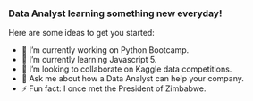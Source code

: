 ### Data Analyst learning something new everyday! 


Here are some ideas to get you started:

- 🔭 I’m currently working on Python Bootcamp.
- 🌱 I’m currently learning Javascript 5.
- 👯 I’m looking to collaborate on Kaggle data competitions.
- 💬 Ask me about how a Data Analyst can help your company.
- ⚡ Fun fact: I once met the President of Zimbabwe.
